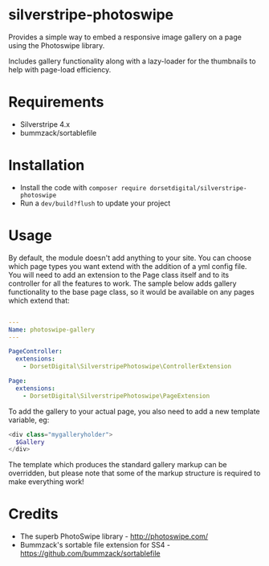 # silverstripe-photoswipe

Provides a simple way to embed a responsive image gallery on a page using the Photoswipe library.

Includes gallery functionality along with a lazy-loader for the thumbnails to help with page-load efficiency.

# Requirements
* Silverstripe 4.x
* bummzack/sortablefile

# Installation
* Install the code with `composer require dorsetdigital/silverstripe-photoswipe`
* Run a `dev/build?flush` to update your project

# Usage

By default, the module doesn't add anything to your site.  You can choose which page types you want extend with the addition of a yml config file.
You will need to add an extension to the Page class itself and to its controller for all the features to work.
The sample below adds gallery functionality to the base page class, so it would be available on any pages which extend that:

```yaml

---
Name: photoswipe-gallery
---

PageController:
  extensions:
    - DorsetDigital\SilverstripePhotoswipe\ControllerExtension

Page:
  extensions:
    - DorsetDigital\SilverstripePhotoswipe\PageExtension
```


To add the gallery to your actual page, you also need to add a new template variable, eg:

```php
<div class="mygalleryholder">
  $Gallery
</div>
```

The template which produces the standard gallery markup can be overridden, but please note that some of the markup structure is required to make everything work!


# Credits

* The superb PhotoSwipe library - http://photoswipe.com/
* Bummzack's sortable file extension for SS4 - https://github.com/bummzack/sortablefile
